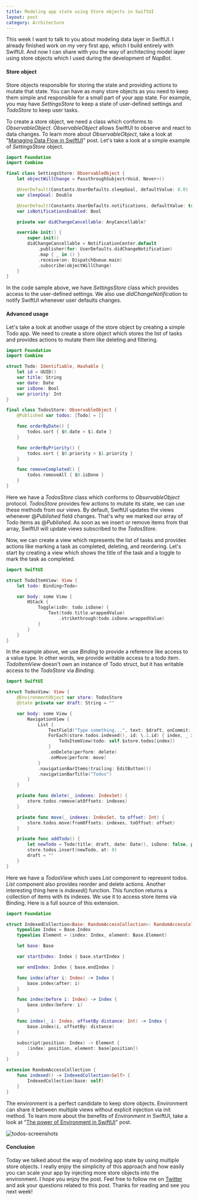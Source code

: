 ```yaml
---
title: Modeling app state using Store objects in SwiftUI
layout: post
category: Architecture
---
```


This week I want to talk to you about modeling data layer in SwiftUI. I already finished work on my very first app, which I build entirely with SwiftUI. And now I can share with you the way of architecting model layer using store objects which I used during the development of *NapBot*.

#### Store object
Store objects responsible for storing the state and providing actions to mutate that state. You can have as many store objects as you need to keep them simple and responsible for a small part of your app state. For example, you may have *SettingsStore* to keep a state of user-defined settings and *TodoStore* to keep user tasks. 

To create a store object, we need a class which conforms to *ObservableObject*. *ObservableObject* allows SwiftUI to observe and react to data changes. To learn more about *ObservableObject*, take a look at "[Managing Data Flow in SwiftUI](/2019/07/03/managing-data-flow-in-swiftui/)" post. Let's take a look at a simple example of *SettingsStore* object.

```swift
import Foundation
import Combine

final class SettingsStore: ObservableObject {
    let objectWillChange = PassthroughSubject<Void, Never>()

    @UserDefault(Constants.UserDefaults.sleepGoal, defaultValue: 8.0)
    var sleepGoal: Double

    @UserDefault(Constants.UserDefaults.notifications, defaultValue: true)
    var isNotificationsEnabled: Bool

    private var didChangeCancellable: AnyCancellable?

    override init() {
        super.init()
        didChangeCancellable = NotificationCenter.default
            .publisher(for: UserDefaults.didChangeNotification)
            .map { _ in () }
            .receive(on: DispatchQueue.main)
            .subscribe(objectWillChange)
    }
}
```

In the code sample above, we have *SettingsStore* class which provides access to the user-defined settings. We also use *didChangeNotification* to notify SwiftUI whenever user defaults changes.

#### Advanced usage 
Let's take a look at another usage of the store object by creating a simple Todo app. We need to create a store object which stores the list of tasks and provides actions to mutate them like deleting and filtering.

```swift
import Foundation
import Combine

struct Todo: Identifiable, Hashable {
    let id = UUID()
    var title: String
    var date: Date
    var isDone: Bool
    var priority: Int
}

final class TodosStore: ObservableObject {
    @Published var todos: [Todo] = []

    func orderByDate() {
        todos.sort { $0.date < $1.date }
    }

    func orderByPriority() {
        todos.sort { $0.priority > $1.priority }
    }

    func removeCompleted() {
        todos.removeAll { $0.isDone }
    }
}
```

Here we have a *TodosStore* class which conforms to *ObservableObject* protocol. *TodosStore* provides few actions to mutate its state, we can use these methods from our views. By default, SwiftUI updates the views whenever @*Published* field changes. That's why we marked our array of Todo items as @*Published*. As soon as we insert or remove items from that array, SwiftUI will update views subscribed to the *TodosStore*.

Now, we can create a view which represents the list of tasks and provides actions like marking a task as completed, deleting, and reordering. Let's start by creating a view which shows the title of the task and a toggle to mark the task as completed.

```swift
import SwiftUI

struct TodoItemView: View {
    let todo: Binding<Todo>

    var body: some View {
        HStack {
            Toggle(isOn: todo.isDone) {
                Text(todo.title.wrappedValue)
                    .strikethrough(todo.isDone.wrappedValue)
            }
        }
    }
}
```

In the example above, we use *Binding* to provide a reference like access to a value type. In other words, we provide writable access to a todo item. *TodoItemView* doesn't own an instance of Todo struct, but it has writable access to the *TodoStore* via *Binding*.

```swift
import SwiftUI

struct TodosView: View {
    @EnvironmentObject var store: TodosStore
    @State private var draft: String = ""

    var body: some View {
        NavigationView {
            List {
                TextField("Type something...", text: $draft, onCommit: addTodo)
                ForEach(store.todos.indexed(), id: \.1.id) { index, _ in
                    TodoItemView(todo: self.$store.todos[index])
                }
                .onDelete(perform: delete)
                .onMove(perform: move)
            }
            .navigationBarItems(trailing: EditButton())
            .navigationBarTitle("Todos")
        }
    }

    private func delete(_ indexes: IndexSet) {
        store.todos.remove(atOffsets: indexes)
    }

    private func move(_ indexes: IndexSet, to offset: Int) {
        store.todos.move(fromOffsets: indexes, toOffset: offset)
    }

    private func addTodo() {
        let newTodo = Todo(title: draft, date: Date(), isDone: false, priority: 0)
        store.todos.insert(newTodo, at: 0)
        draft = ""
    }
}
```

Here we have a *TodosView* which uses *List* component to represent todos. *List* component also provides reorder and delete actions. Another interesting thing here is *indexed*() function. This function returns a collection of items with its indexes. We use it to access store items via Binding. Here is a full source of this extension.

```swift
import Foundation

struct IndexedCollection<Base: RandomAccessCollection>: RandomAccessCollection {
    typealias Index = Base.Index
    typealias Element = (index: Index, element: Base.Element)

    let base: Base

    var startIndex: Index { base.startIndex }

    var endIndex: Index { base.endIndex }

    func index(after i: Index) -> Index {
        base.index(after: i)
    }

    func index(before i: Index) -> Index {
        base.index(before: i)
    }

    func index(_ i: Index, offsetBy distance: Int) -> Index {
        base.index(i, offsetBy: distance)
    }

    subscript(position: Index) -> Element {
        (index: position, element: base[position])
    }
}

extension RandomAccessCollection {
    func indexed() -> IndexedCollection<Self> {
        IndexedCollection(base: self)
    }
}
```

The environment is a perfect candidate to keep store objects. Environment can share it between multiple views without explicit injection via init method. To learn more about the benefits of *Environment* in SwiftUI, take a look at "[The power of Environment in SwiftUI](/2019/08/21/the-power-of-environment-in-swiftui/)" post.

![todos-screenshots](/public/todo.jpeg)

#### Conclusion
Today we talked about the way of modeling app state by using multiple store objects. I really enjoy the simplicity of this approach and how easily you can scale your app by injecting more store objects into the environment. I hope you enjoy the post. Feel free to follow me on [Twitter](https://twitter.com/mecid) and ask your questions related to this post. Thanks for reading and see you next week! 